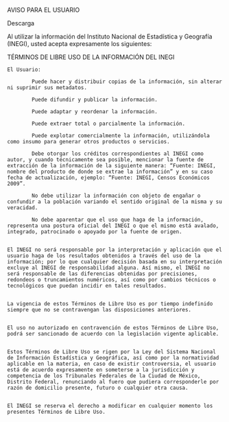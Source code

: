 
AVISO PARA EL USUARIO

Descarga

Al utilizar la información del Instituto Nacional de Estadística y Geografía (INEGI), usted acepta expresamente los siguientes:

TÉRMINOS DE LIBRE USO DE LA INFORMACIÓN DEL INEGI

    El Usuario:

            Puede hacer y distribuir copias de la información, sin alterar ni suprimir sus metadatos.

            Puede difundir y publicar la información.

            Puede adaptar y reordenar la información.

            Puede extraer total o parcialmente la información.

            Puede explotar comercialmente la información, utilizándola como insumo para generar otros productos o servicios.

            Debe otorgar los créditos correspondientes al INEGI como autor, y cuando técnicamente sea posible, mencionar la fuente de extracción de la información de la siguiente manera: “Fuente: INEGI, nombre del producto de donde se extrae la información” y en su caso fecha de actualización, ejemplo: “Fuente: INEGI, Censos Económicos 2009”.

            No debe utilizar la información con objeto de engañar o confundir a la población variando el sentido original de la misma y su veracidad.

            No debe aparentar que el uso que haga de la información, representa una postura oficial del INEGI o que el mismo está avalado, integrado, patrocinado o apoyado por la fuente de origen.


    El INEGI no será responsable por la interpretación y aplicación que el usuario haga de los resultados obtenidos a través del uso de la información; por lo que cualquier decisión basada en su interpretación excluye al INEGI de responsabilidad alguna. Así mismo, el INEGI no será responsable de las diferencias obtenidas por precisiones, redondeos o truncamientos numéricos, así como por cambios técnicos o tecnológicos que puedan incidir en tales resultados.


    La vigencia de estos Términos de Libre Uso es por tiempo indefinido siempre que no se contravengan las disposiciones anteriores.


    El uso no autorizado en contravención de estos Términos de Libre Uso, podrá ser sancionado de acuerdo con la legislación vigente aplicable.


    Estos Términos de Libre Uso se rigen por la Ley del Sistema Nacional de Información Estadística y Geográfica, así como por la normatividad aplicable en la materia, en caso de existir controversia, el usuario está de acuerdo expresamente en someterse a la jurisdicción y competencia de los Tribunales Federales de la Ciudad de México, Distrito Federal, renunciando al fuero que pudiera corresponderle por razón de domicilio presente, futuro o cualquier otra causa.


    El INEGI se reserva el derecho a modificar en cualquier momento los presentes Términos de Libre Uso.
